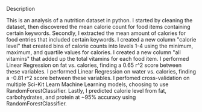 
Description

This is an analysis of a nutrition dataset in python. I started by cleaning the dataset, then discovered the mean calorie count for food items containing certain keywords. Secondly, I extracted the mean amount of calories for food entries that included certain keywords. I created a new column "calorie level" that created bins of calorie counts into levels 1-4 using the minimum, maximum, and quartile values for calories. I created a new column "all vitamins" that added up the total vitamins for each food item. I performed Linear Regression on fat vs. calories, finding a 0.65 r^2 score between these variables. I performed Linear Regression on water vs. calories, finding a -0.81 r^2 score between these variables. I perfomed cross-validation on multiple Sci-Kit Learn Machine Learning models, choosing to use RandomForestClassifier. Lastly, I predicted calorie level from fat, carbohydrates, and protein at ~95% accuracy using RandomForestClassifier.
